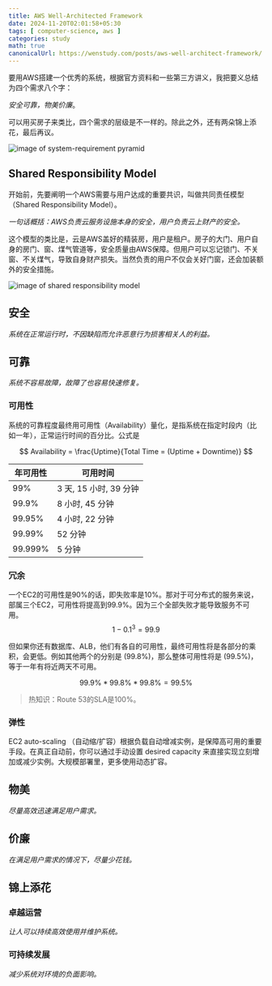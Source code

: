 ```yaml
---
title: AWS Well-Architected Framework
date: 2024-11-20T02:01:58+05:30
tags: [ computer-science, aws ]
categories: study
math: true
canonicalUrl: https://wenstudy.com/posts/aws-well-architect-framework/
---
```


要用AWS搭建一个优秀的系统，根据官方资料和一些第三方讲义，我把要义总结为四个需求八个字：

*安全可靠，物美价廉*。

可以用买房子来类比，四个需求的层级是不一样的。除此之外，还有两朵锦上添花，最后再议。
<!--more-->
 ![image of system-requirement pyramid](/images/aws-well-architected-framework/aws-well-architected-framework.png "system-requirement-pyramid")

## Shared Responsibility Model

开始前，先要阐明一个AWS需要与用户达成的重要共识，叫做共同责任模型（Shared Responsibility Model）。

_一句话概括：AWS负责云服务设施本身的安全，用户负责云上财产的安全。_

这个模型的类比是，云是AWS盖好的精装房，用户是租户。房子的大门、用户自身的房门、窗、煤气管道等，安全质量由AWS保障。但用户可以忘记锁门、不关窗、不关煤气，导致自身财产损失。当然负责的用户不仅会关好门窗，还会加装额外的安全措施。

![image of shared responsibility model](/images/aws-well-architected-framework/aws-shared-responsibility-model.png "Shared Responsibility Model")

## 安全

_系统在正常运行时，不因缺陷而允许恶意行为损害相关人的利益。_

## 可靠

_系统不容易故障，故障了也容易快速修复。_

### 可用性
系统的可靠程度最终用可用性（Availability）量化，是指系统在指定时段内（比如一年），正常运行时间的百分比。公式是

$$
Availability = \frac{Uptime}{Total Time = (Uptime + Downtime)}
$$

| 年可用性    | 可用时间              |
|---------|-------------------|
| 99%     | 3 天, 15 小时, 39 分钟 |
| 99.9%   | 8 小时, 45 分钟       |
| 99.95%  | 4 小时, 22 分钟       |
| 99.99%  | 52 分钟             |
| 99.999% | 5 分钟              |

### 冗余
一个EC2的可用性是90%的话，即失败率是10%。那对于可分布式的服务来说，部属三个EC2，可用性将提高到99.9%。因为三个全部失败才能导致服务不可用。
$$
1 - 0.1^3 = 99.9%
$$

但如果你还有数据库、ALB，他们有各自的可用性，最终可用性将是各部分的乘积，会更低。例如其他两个的分别是 \(99.8%\)，那么整体可用性将是 \(99.5%\)，等于一年有将近两天不可用。

$$
99.9\% * 99.8\% * 99.8\% = 99.5\%
$$

> 热知识：Route 53的SLA是100%。

### 弹性
EC2 auto-scaling （自动缩/扩容）根据负载自动增减实例，是保障高可用的重要手段。在真正自动前，你可以通过手动设置 desired capacity 来直接实现立刻增加或减少实例。大规模部署里，更多使用动态扩容。



## 物美

_尽量高效迅速满足用户需求。_

## 价廉

_在满足用户需求的情况下，尽量少花钱。_

## 锦上添花

### 卓越运营

_让人可以持续高效使用并维护系统。_

### 可持续发展

_减少系统对环境的负面影响。_
